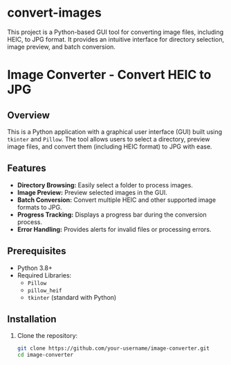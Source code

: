 # convert-images
This project is a Python-based GUI tool for converting image files, including HEIC, to JPG format. It provides an intuitive interface for directory selection, image preview, and batch conversion.

# Image Converter - Convert HEIC to JPG
## Overview
This is a Python application with a graphical user interface (GUI) built using `tkinter` and `Pillow`. The tool allows users to select a directory, preview image files, and convert them (including HEIC format) to JPG with ease. 

## Features
- **Directory Browsing:** Easily select a folder to process images.
- **Image Preview:** Preview selected images in the GUI.
- **Batch Conversion:** Convert multiple HEIC and other supported image formats to JPG.
- **Progress Tracking:** Displays a progress bar during the conversion process.
- **Error Handling:** Provides alerts for invalid files or processing errors.

## Prerequisites
- Python 3.8+
- Required Libraries:
  - `Pillow`
  - `pillow_heif`
  - `tkinter` (standard with Python)

## Installation
1. Clone the repository:
   ```bash
   git clone https://github.com/your-username/image-converter.git
   cd image-converter
